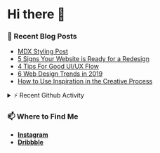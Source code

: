 # Hi there 👋

<!--### 🔭 What I’m currently working on: -->

### 📄 Recent Blog Posts

<!-- BLOG-POST-LIST:START -->
- [MDX Styling Post](https://bornwhitfield-git-develop.darkristy.vercel.app/posts/mdx-styling)
- [5 Signs Your Website is Ready for a Redesign](https://bornwhitfield-git-develop.darkristy.vercel.app/posts/5-signs-your-website-is-ready-for-a-redesign)
- [4 Tips For Good UI/UX Flow](https://bornwhitfield-git-develop.darkristy.vercel.app/posts/4-tips-for-good-ui-ux-flow)
- [6 Web Design Trends in 2019](https://bornwhitfield-git-develop.darkristy.vercel.app/posts/6-web-design-trends-in-2019)
- [How to Use Inspiration in the Creative Process](https://bornwhitfield-git-develop.darkristy.vercel.app/posts/how-to-use-inspiration-in-the-creative-process)
<!-- BLOG-POST-LIST:END -->

<details>
  <summary>⚡️ Recent Github Activity</summary>
<!--START_SECTION:activity-->

1. 🎉 Merged PR [#2](https://github.com//darkristy/bornwhitfield/pull/2) in [darkristy/bornwhitfield](https://github.com//darkristy/bornwhitfield)
2. 💪 Opened PR [#2](https://github.com//darkristy/bornwhitfield/pull/2) in [darkristy/bornwhitfield](https://github.com//darkristy/bornwhitfield)
<!--END_SECTION:activity-->

</details>

<!--**More on [bornwhitfield.space](https://bornwhitfield.space/)** -->

### 📫 Where to Find Me

- **[Instagram](https://www.instagram.com/bornwhitfield/)**
- **[Dribbble](https://dribbble.com/bornwhitfield)**
<!-- - **[Behance](https://bornwhitfield.space/)** -->

<!--
**darkristy/darkristy** is a ✨ _special_ ✨ repository because its `README.md` (this file) appears on your GitHub profile.

Here are some ideas to get you started:

- 🔭 I’m currently working on ...
- 🌱 I’m currently learning ...
- 👯 I’m looking to collaborate on ...
- 🤔 I’m looking for help with ...
- 💬 Ask me about ...
- 📫 How to reach me: ...
- 😄 Pronouns: ...
- ⚡ Fun fact: ...
-->
